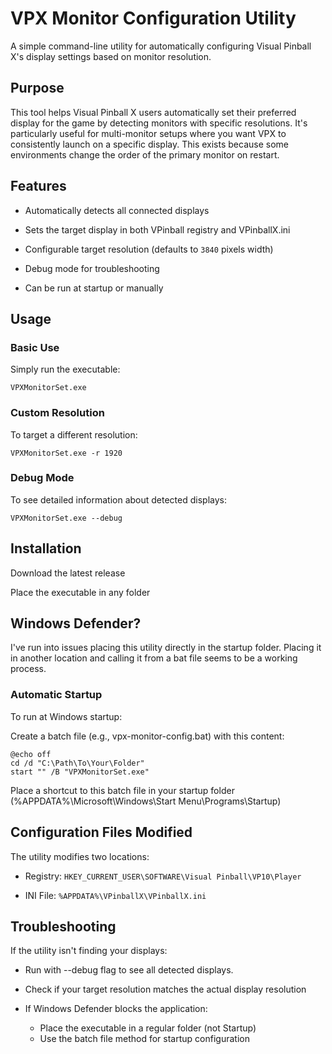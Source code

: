 # VPX Monitor Configuration Utility

A simple command-line utility for automatically configuring Visual Pinball X's display settings based on monitor resolution.

## Purpose

This tool helps Visual Pinball X users automatically set their preferred display for the game by detecting monitors with specific resolutions. It's particularly useful for multi-monitor setups where you want VPX to consistently launch on a specific display. This exists because some environments change the order of the primary monitor on restart.

## Features

- Automatically detects all connected displays

- Sets the target display in both VPinball registry and VPinballX.ini

- Configurable target resolution (defaults to `3840` pixels width)

- Debug mode for troubleshooting

- Can be run at startup or manually

## Usage

### Basic Use
Simply run the executable:
```
VPXMonitorSet.exe
```

### Custom Resolution
To target a different resolution:
```
VPXMonitorSet.exe -r 1920
```

### Debug Mode
To see detailed information about detected displays:
```
VPXMonitorSet.exe --debug
```

## Installation

Download the latest release

Place the executable in any folder

## Windows Defender?

I've run into issues placing this utility directly in the startup folder. Placing it in another location and calling it from a bat file seems to be a working process.

### Automatic Startup

To run at Windows startup:

Create a batch file (e.g., vpx-monitor-config.bat) with this content:
```
@echo off
cd /d "C:\Path\To\Your\Folder"
start "" /B "VPXMonitorSet.exe"
```
Place a shortcut to this batch file in your startup folder (%APPDATA%\Microsoft\Windows\Start Menu\Programs\Startup)
## Configuration Files Modified

The utility modifies two locations:

- Registry: `HKEY_CURRENT_USER\SOFTWARE\Visual Pinball\VP10\Player`

- INI File: `%APPDATA%\VPinballX\VPinballX.ini`

## Troubleshooting

If the utility isn't finding your displays:

- Run with --debug flag to see all detected displays.

- Check if your target resolution matches the actual display resolution

- If Windows Defender blocks the application:
   - Place the executable in a regular folder (not Startup)
   - Use the batch file method for startup configuration
  
